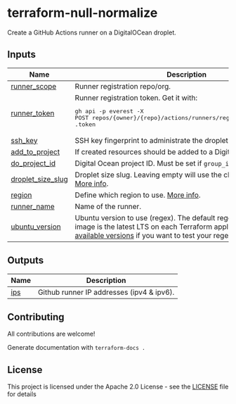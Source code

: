 # terraform-null-normalize

Create a GitHub Actions runner on a DigitalOCean droplet.

<!-- BEGIN_TF_DOCS -->
## Inputs

| Name | Description | Type | Default | Required |
|------|-------------|------|---------|:--------:|
| <a name="input_runner_scope"></a> [runner\_scope](#input\_runner\_scope) | Runner registration repo/org. | `string` | n/a | yes |
| <a name="input_runner_token"></a> [runner\_token](#input\_runner\_token) | Runner registration token. Get it with:<pre>gh api -p everest -X POST repos/{owner}/{repo}/actions/runners/registration-token \| jq .token</pre> | `string` | n/a | yes |
| <a name="input_ssh_key"></a> [ssh\_key](#input\_ssh\_key) | SSH key fingerprint to administrate the droplet. | `string` | n/a | yes |
| <a name="input_add_to_project"></a> [add\_to\_project](#input\_add\_to\_project) | If created resources should be added to a Digital Ocean project. | `bool` | `false` | no |
| <a name="input_do_project_id"></a> [do\_project\_id](#input\_do\_project\_id) | Digital Ocean project ID. Must be set if `group_in_project` is true. | `string` | `null` | no |
| <a name="input_droplet_size_slug"></a> [droplet\_size\_slug](#input\_droplet\_size\_slug) | Droplet size slug. Leaving empty will use the cheapest droplet. [More info](https://www.digitalocean.com/docs/droplets/sizes). | `string` | `null` | no |
| <a name="input_region"></a> [region](#input\_region) | Define which region to use. [More info](https://docs.digitalocean.com/products/platform/availability-matrix/#available-datacenters). | `string` | `"nyc1"` | no |
| <a name="input_runner_name"></a> [runner\_name](#input\_runner\_name) | Name of the runner. | `string` | `null` | no |
| <a name="input_ubuntu_version"></a> [ubuntu\_version](#input\_ubuntu\_version) | Ubuntu version to use (regex). The default regex will make sure the image is the latest LTS on each Terraform apply. Here's a [list of the available versions](https://do-community.github.io/available-images/) if you want to test your regex. | `string` | `"1.*\\(LTS\\) x64$"` | no |

## Outputs

| Name | Description |
|------|-------------|
| <a name="output_ips"></a> [ips](#output\_ips) | Github runner IP addresses (ipv4 & ipv6). |
<!-- END_TF_DOCS -->

## Contributing

All contributions are welcome!

Generate documentation with `terraform-docs .`

## License

This project is licensed under the Apache 2.0 License - see the [LICENSE](LICENSE) file for details
